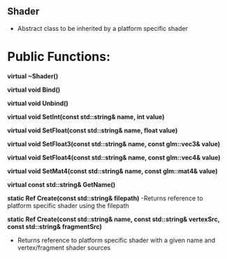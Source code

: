## Shader
- Abstract class to be inherited by a platform specific shader

# Public Functions:
**virtual ~Shader()**

**virtual void Bind()**

**virtual void Unbind()**

**virtual void SetInt(const std::string& name, int value)**

**virtual void SetFloat(const std::string& name, float value)**

**virtual void SetFloat3(const std::string& name, const glm::vec3& value)**

**virtual void SetFloat4(const std::string& name, const glm::vec4& value)**

**virtual void SetMat4(const std::string& name, const glm::mat4& value)**

**virtual const std::string& GetName()**

**static Ref<Shader> Create(const std::string& filepath)**
-Returns reference to platform specific shader using the filepath

**static Ref<Shader> Create(const std::string& name, const std::string& vertexSrc, const std::string& fragmentSrc)**
- Returns reference to platform specific shader with a given name and vertex/fragment shader sources